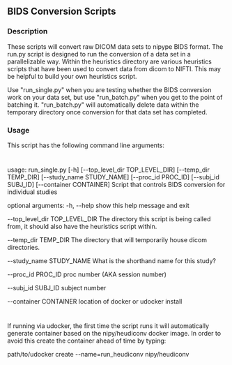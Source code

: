 ## BIDS Conversion Scripts

### Description
These scripts will convert raw DICOM data sets to nipype BIDS format. The run.py script is designed to run the conversion of a data set in a parallelizable way.
Within the heuristics directory are various heuristics scripts that have been used to convert data from dicom to NIFTI. This may be helpful to build your own heuristics script.

Use "run_single.py" when you are testing whether the BIDS conversion work on your data set, but use "run_batch.py" when you get to the point of batching it. "run_batch.py" will automatically delete data within the temporary directory once conversion for that data set has completed.

### Usage
This script has the following command line arguments:
#
usage: run_single.py [-h] [--top_level_dir TOP_LEVEL_DIR]
                     [--temp_dir TEMP_DIR] [--study_name STUDY_NAME]
                     [--proc_id PROC_ID] [--subj_id SUBJ_ID]
                     [--container CONTAINER]
 Script that controls BIDS conversion for individual studies

optional arguments:
  -h, --help            show this help message and exit
  
  --top_level_dir TOP_LEVEL_DIR
                        The directory this script is being called from, it
                        should also have the heuristics script within.
			
  --temp_dir TEMP_DIR   The directory that will temporarily house dicom
                        directories.
			
  --study_name STUDY_NAME
                        What is the shorthand name for this study?
			
  --proc_id PROC_ID     proc number (AKA session number)
  
  --subj_id SUBJ_ID     subject number 
  
  --container CONTAINER
                        location of docker or udocker install
#					       
If running via udocker, the first time the script runs it will automatically generate container based on the nipy/heudiconv docker image. In order to avoid this create the container ahead of time by typing: 

path/to/udocker create --name=run_heudiconv nipy/heudiconv



